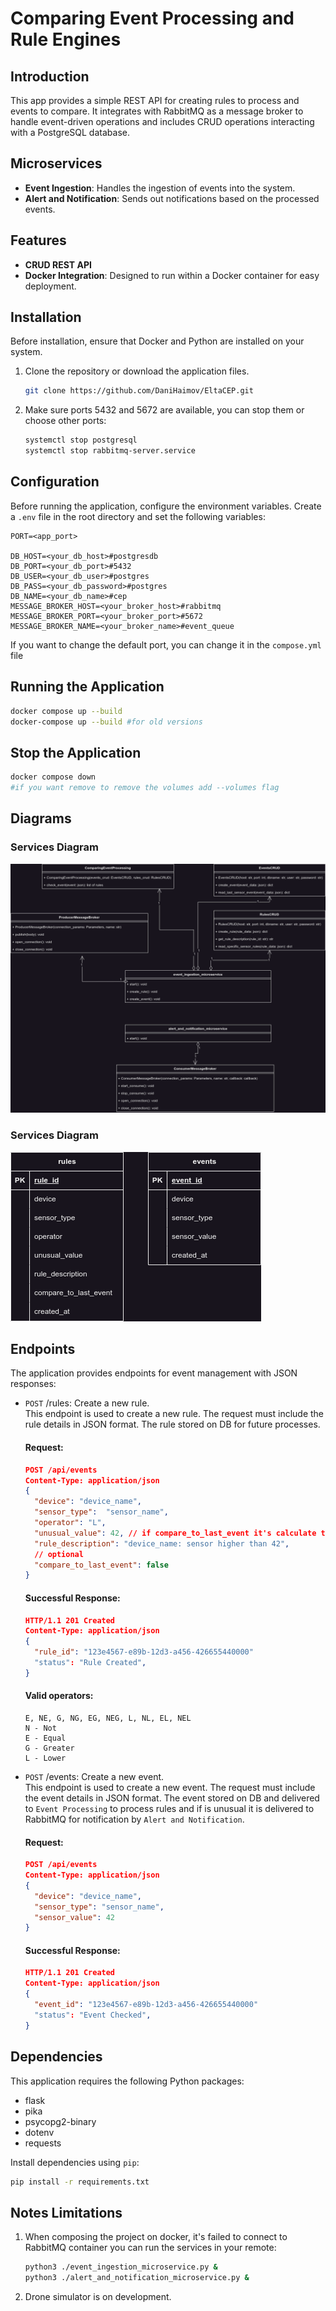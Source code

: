 # Comparing Event Processing and Rule Engines

## Introduction
This app provides a simple REST API for creating rules to process and events to compare. 
It integrates with RabbitMQ as a message broker to handle event-driven operations 
and includes CRUD operations interacting with a PostgreSQL database.

## Microservices
- **Event Ingestion**: Handles the ingestion of events into the system.
- **Alert and Notification**: Sends out notifications based on the processed events.

## Features
- **CRUD REST API**
- **Docker Integration**: Designed to run within a Docker container for easy deployment.

## Installation
Before installation, ensure that Docker and Python are installed on your system.
1. Clone the repository or download the application files.
    ```bash
   git clone https://github.com/DaniHaimov/EltaCEP.git
   ```
2. Make sure ports 5432 and 5672 are available, you can stop them or choose other ports:
    ```bash
    systemctl stop postgresql
    systemctl stop rabbitmq-server.service
   ```

## Configuration
Before running the application, configure the environment variables. Create a `.env` file in the root directory and set the following variables:
```dotenv
PORT=<app_port>

DB_HOST=<your_db_host>#postgresdb
DB_PORT=<your_db_port>#5432
DB_USER=<your_db_user>#postgres
DB_PASS=<your_db_password>#postgres
DB_NAME=<your_db_name>#cep
MESSAGE_BROKER_HOST=<your_broker_host>#rabbitmq
MESSAGE_BROKER_PORT=<your_broker_port>#5672
MESSAGE_BROKER_NAME=<your_broker_name>#event_queue
```
If you want to change the default port, you can change it in the `compose.yml` file

## Running the Application
```bash
docker compose up --build
docker-compose up --build #for old versions
```

## Stop the Application
```bash
docker compose down 
#if you want remove to remove the volumes add --volumes flag
```
## Diagrams
### Services Diagram
![Services Diagram](/diagrams/ProjectDiagrams-services.drawio.png)

### Services Diagram
![Services Diagram](/diagrams/ProjectDiagrams-tables.drawio.png)

## Endpoints
The application provides endpoints for event management with JSON responses:
* `POST` /rules: Create a new rule.</br>
This endpoint is used to create a new rule. 
The request must include the rule details in JSON format. 
The rule stored on DB for future processes.
    #### Request:
    ```json
    POST /api/events
    Content-Type: application/json
    {
      "device": "device_name",
      "sensor_type":  "sensor_name",
      "operator": "L",
      "unusual_value": 42, // if compare_to_last_event it's calculate the diff in seconds
      "rule_description": "device_name: sensor higher than 42",
      // optional
      "compare_to_last_event": false
    }
  ```
  #### Successful Response:
    ```json
    HTTP/1.1 201 Created
    Content-Type: application/json
    {
      "rule_id": "123e4567-e89b-12d3-a456-426655440000"
      "status": "Rule Created",
    }
  ```
  #### Valid operators:
  ```text
  E, NE, G, NG, EG, NEG, L, NL, EL, NEL
  N - Not
  E - Equal
  G - Greater
  L - Lower
  ```
  
* `POST` /events: Create a new event.</br>
This endpoint is used to create a new event. 
The request must include the event details in JSON format. 
The event stored on DB and delivered to `Event Processing` to process rules and if is unusual it is delivered to RabbitMQ for notification by `Alert and Notification`.
    #### Request:
    ```json
    POST /api/events
    Content-Type: application/json
    {
      "device": "device_name",
      "sensor_type": "sensor_name",
      "sensor_value": 42
    }
  ```
  #### Successful Response:
    ```json
    HTTP/1.1 201 Created
    Content-Type: application/json
    {
      "event_id": "123e4567-e89b-12d3-a456-426655440000"
      "status": "Event Checked",
    }
  ```

## Dependencies
This application requires the following Python packages:
* flask
* pika
* psycopg2-binary
* dotenv
* requests

Install dependencies using `pip`:
```bash
pip install -r requirements.txt
```

## Notes Limitations
1. When composing the project on docker, it's failed to connect to RabbitMQ container you can run the services in your remote:
    ```bash
    python3 ./event_ingestion_microservice.py &
    python3 ./alert_and_notification_microservice.py &
    ```
2. Drone simulator is on development.